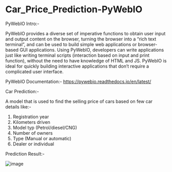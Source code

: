 # Car_Price_Prediction-PyWebIO

PyWebIO Intro:- 

PyWebIO provides a diverse set of imperative functions to obtain user input and output content on the browser, turning the browser into a “rich text terminal”, and can be used to build simple web applications or browser-based GUI applications. Using PyWebIO, developers can write applications just like writing terminal scripts (interaction based on input and print function), without the need to have knowledge of HTML and JS. PyWebIO is ideal for quickly building interactive applications that don’t require a complicated user interface.

PyWebIO Documentation:- https://pywebio.readthedocs.io/en/latest/

Car Prediction:- 

A model that is used to find the selling price of cars based on few car details like:-

  1. Registration year
  2. Kilometers driven
  3. Model typ (Petrol/diesel/CNG)
  4. Number of owners
  5. Type (Manual or automatic)
  6. Dealer or individual

Prediction Result:-

![image](https://user-images.githubusercontent.com/98344033/201576953-ce22bfa3-1f89-40c5-b94b-d023fdea32dc.png)
